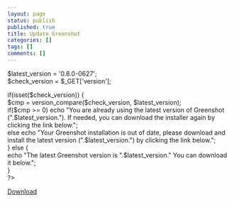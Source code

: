 ```yaml
---
layout: page
status: publish
published: true
title: Update Greenshot
categories: []
tags: []
comments: []
---
```

<p>
<?php<br />
$latest_version = '0.8.0-0627';<br />
$check_version = $_GET['version'];</p>
<p>if(isset($check_version)) {<br />
	$cmp = version_compare($check_version, $latest_version);<br />
	if($cmp >= 0) echo "You are already using the latest version of Greenshot (".$latest_version."). If needed, you can download the installer again by clicking the link below.";<br />
	else echo "Your Greenshot installation is out of date, please download and install the latest version (".$latest_version.") by clicking the link below.";<br />
} else {<br />
	echo "The latest Greenshot version is ".$latest_version." You can download it below.";<br />
}<br />
?></p>
<p><a class="button" href="/current/" title="Download the latest stable version of Greenshot" rel="nofollow" target="_blank">Download</a></p>
